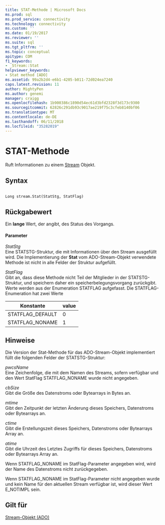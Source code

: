```yaml
---
title: STAT-Methode | Microsoft Docs
ms.prod: sql
ms.prod_service: connectivity
ms.technology: connectivity
ms.custom: ''
ms.date: 01/19/2017
ms.reviewer: ''
ms.suite: sql
ms.tgt_pltfrm: ''
ms.topic: conceptual
apitype: COM
f1_keywords:
- _Stream::Stat
helpviewer_keywords:
- Stat method [ADO]
ms.assetid: 99a2b2d4-e6b1-4205-b011-72d024ea7240
caps.latest.revision: 11
author: MightyPen
ms.author: genemi
manager: craigg
ms.openlocfilehash: 1b900386c1890d54ec61d3bfd2328f3d173c9300
ms.sourcegitcommit: 62826c291db93c9017ae219f75c3cfeb8140bf06
ms.translationtype: MT
ms.contentlocale: de-DE
ms.lasthandoff: 06/11/2018
ms.locfileid: "35282019"
---
```

# <a name="stat-method"></a>STAT-Methode
Ruft Informationen zu einem [Stream](../../../ado/reference/ado-api/stream-object-ado.md) Objekt.  
  
## <a name="syntax"></a>Syntax  
  
```  
  
Long stream.Stat(StatStg, StatFlag)  
```  
  
## <a name="return-value"></a>Rückgabewert  
 Ein **lange** Wert, der angibt, des Status des Vorgangs.  
  
#### <a name="parameters"></a>Parameter  
 *StatStg*  
 Eine STATSTG-Struktur, die mit Informationen über den Stream ausgefüllt wird. Die Implementierung der **Stat** vom ADO-Stream-Objekt verwendete Methode ist nicht in alle Felder der Struktur aufgefüllt.  
  
 *StatFlag*  
 Gibt an, dass diese Methode nicht Teil der Mitglieder in der STATSTG-Struktur, und speichern daher ein speicherbelegungsvorgang zurückgibt. Werte werden aus der Enumeration STATFLAG aufgefasst. Die STATFLAG-Enumeration hat zwei Werte  
  
|Konstante|value|  
|--------------|-----------|  
|STATFLAG_DEFAULT|0|  
|STATFLAG_NONAME|1|  
  
## <a name="remarks"></a>Hinweise  
 Die Version der Stat-Methode für das ADO-Stream-Objekt implementiert füllt die folgenden Felder der STATSTG-Struktur:  
  
 *pwcsName*  
 Eine Zeichenfolge, die mit dem Namen des Streams, sofern verfügbar und den Wert StatFlag STATFLAG_NONAME wurde nicht angegeben.  
  
 *cbSize*  
 Gibt die Größe des Datenstroms oder Bytearrays in Bytes an.  
  
 *mtime*  
 Gibt den Zeitpunkt der letzten Änderung dieses Speichers, Datenstroms oder Bytearrays an.  
  
 *ctime*  
 Gibt die Erstellungszeit dieses Speichers, Datenstroms oder Bytearrays Array an.  
  
 *atime*  
 Gibt die Uhrzeit des Letztes Zugriffs für dieses Speichers, Datenstroms oder Bytearrays Array an.  
  
 Wenn STATFLAG_NONAME im StatFlag-Parameter angegeben wird, wird der Name des Datenstroms nicht zurückgegeben.  
  
 Wenn STATFLAG_NONAME im StatFlag-Parameter nicht angegeben wurde und kein Name für den aktuellen Stream verfügbar ist, wird dieser Wert E_NOTIMPL sein.  
  
## <a name="applies-to"></a>Gilt für  
 [Stream-Objekt (ADO)](../../../ado/reference/ado-api/stream-object-ado.md)

